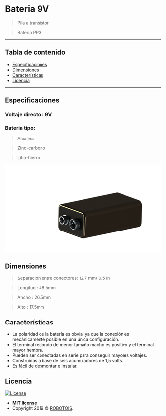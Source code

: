 # Bateria 9V

> Pila a transistor

> Bateria PP3 

---

## Tabla de contenido 
- [Especificaciones ](#Especificaciones )
- [Dimensiones](#Dimensiones)
- [Características ](#Características)
- [Licencia](#Licencia)

---
## Especificaciones

### Voltaje directo : 9V 

### Bateria tipo:

> Alcalina

> Zinc-carbono

> Litio-hierro



[![](https://github.com/Robotois/robotois-robert/blob/master/specs/images/renders/battery.png)]()

## Dimensiones

> Separación entre conectores: 12.7 mm/ 0.5 in

> Longitud : 48.5mm

> Ancho : 26.5mm

> Alto : 17.5mm 


## Características

- La polaridad de la batería es obvia, ya que la conexión es mecánicamente posible en una única configuración.
- El terminal redondo de menor tamaño macho es positivo y el terminal mayor hembra.
- Pueden ser conectadas en serie para conseguir mayores voltajes. 
- Construidas a base de seis acumuladores de 1,5 volts.
- Es fácil de desmontar e instalar.

## Licencia

[![License](http://img.shields.io/:license-mit-blue.svg?style=flat-square)](http://badges.mit-license.org)

- **[MIT license](http://opensource.org/licenses/mit-license.php)**
- Copyright 2019 © <a href="http://fvcproductions.com" target="_blank">ROBOTOIS</a>.

